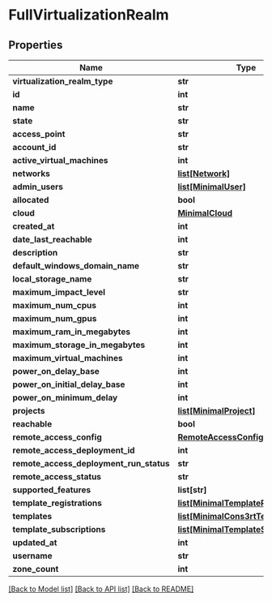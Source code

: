 # FullVirtualizationRealm

## Properties
Name | Type | Description | Notes
------------ | ------------- | ------------- | -------------
**virtualization_realm_type** | **str** |  | [optional] 
**id** | **int** |  | [optional] 
**name** | **str** |  | 
**state** | **str** |  | [optional] 
**access_point** | **str** |  | [optional] 
**account_id** | **str** |  | 
**active_virtual_machines** | **int** |  | [optional] 
**networks** | [**list[Network]**](Network.md) |  | 
**admin_users** | [**list[MinimalUser]**](MinimalUser.md) |  | [optional] 
**allocated** | **bool** |  | [optional] 
**cloud** | [**MinimalCloud**](MinimalCloud.md) |  | [optional] 
**created_at** | **int** |  | [optional] 
**date_last_reachable** | **int** |  | [optional] 
**description** | **str** |  | 
**default_windows_domain_name** | **str** |  | [optional] 
**local_storage_name** | **str** |  | [optional] 
**maximum_impact_level** | **str** |  | [optional] 
**maximum_num_cpus** | **int** |  | [optional] 
**maximum_num_gpus** | **int** |  | [optional] 
**maximum_ram_in_megabytes** | **int** |  | [optional] 
**maximum_storage_in_megabytes** | **int** |  | [optional] 
**maximum_virtual_machines** | **int** |  | [optional] 
**power_on_delay_base** | **int** |  | [optional] 
**power_on_initial_delay_base** | **int** |  | [optional] 
**power_on_minimum_delay** | **int** |  | [optional] 
**projects** | [**list[MinimalProject]**](MinimalProject.md) |  | [optional] 
**reachable** | **bool** |  | [optional] 
**remote_access_config** | [**RemoteAccessConfig**](RemoteAccessConfig.md) |  | [optional] 
**remote_access_deployment_id** | **int** |  | [optional] 
**remote_access_deployment_run_status** | **str** |  | [optional] 
**remote_access_status** | **str** |  | [optional] 
**supported_features** | **list[str]** |  | [optional] 
**template_registrations** | [**list[MinimalTemplateRegistration]**](MinimalTemplateRegistration.md) |  | [optional] 
**templates** | [**list[MinimalCons3rtTemplateData]**](MinimalCons3rtTemplateData.md) |  | [optional] 
**template_subscriptions** | [**list[MinimalTemplateSubscription]**](MinimalTemplateSubscription.md) |  | [optional] 
**updated_at** | **int** |  | [optional] 
**username** | **str** |  | 
**zone_count** | **int** |  | [optional] 

[[Back to Model list]](../README.md#documentation-for-models) [[Back to API list]](../README.md#documentation-for-api-endpoints) [[Back to README]](../README.md)


